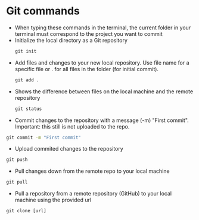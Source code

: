 # Git commands
- When typing these commands in the terminal, the current folder in your terminal must correspond to the project you want to commit 
- Initialize the local directory as a Git repository
  ```cmd
  git init
  ```
- Add files and changes to your new local repository. Use file name for a specific file or . for all files in the folder (for initial commit).
  ```cmd
  git add .
  ```
- Shows the difference between files on the local machine and the remote repository
  ```cmd
  git status
  ```
- Commit changes to the repository with a message (-m) "First commit". Important: this still is not uploaded to the repo.
```cmd
git commit -m "First commit"
```
- Upload commited changes to the repository
```cmd
git push
```
- Pull changes down from the remote repo to your local machine
```cmd
git pull
```
- Pull a repository from a remote repository (GitHub) to your local machine using the provided url
```cmd
git clone [url]
```
